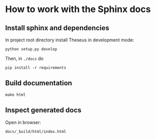 # How to work with the Sphinx docs

## Install sphinx and dependencies

In project root directory install Theseus in development mode:

```
python setup.py develop
```

Then, in `./docs` do

```
pip install -r requirements
```

## Build documentation

```
make html
```

## Inspect generated docs

Open in browser:

```
docs/_build/html/index.html
```


